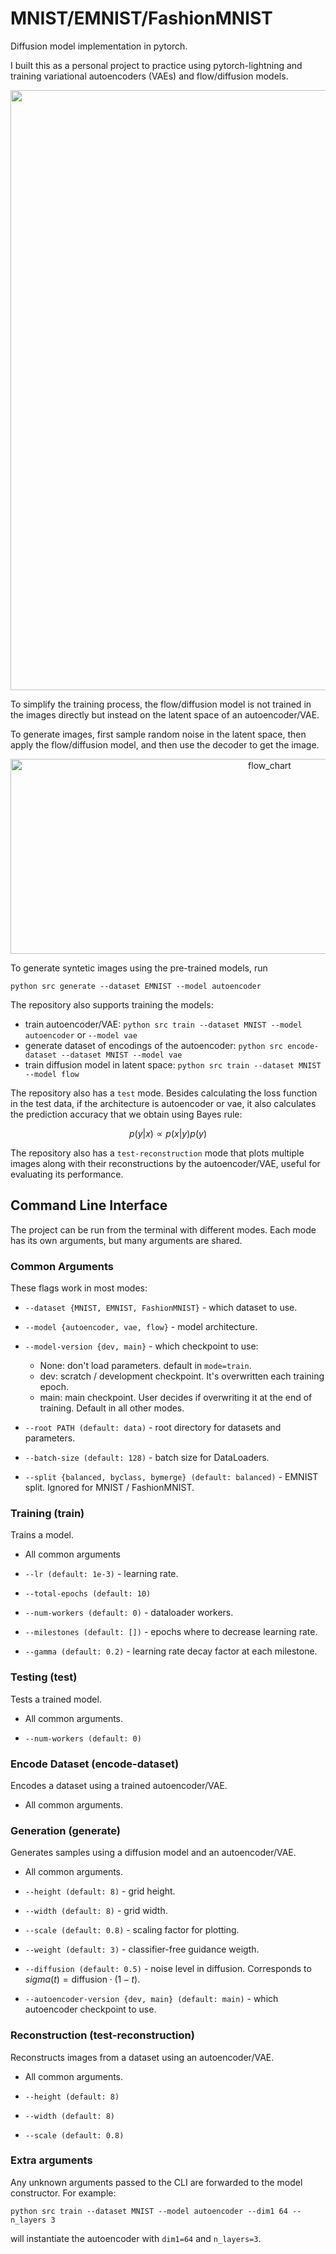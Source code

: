 # MNIST/EMNIST/FashionMNIST

Diffusion model implementation in pytorch.

I built this as a personal project to practice using pytorch-lightning and training variational autoencoders (VAEs) and flow/diffusion models.

<div align="center">
  <img src="https://github.com/user-attachments/assets/f39e7db0-3617-4bc0-b5f9-3f718a843595" width="1600" height="960" alt="example_output"/>
</div>

To simplify the training process, the flow/diffusion model is not trained in the images directly but instead on the latent space of an autoencoder/VAE.

To generate images, first sample random noise in the latent space, then apply the flow/diffusion model, and then use the decoder to get the image.

<div align="center">
  <img src="https://github.com/user-attachments/assets/78042bd6-ec5f-443b-8831-76f3f92e7056"  width="813" height="312" alt="flow_chart"/>
</div>

To generate syntetic images using the pre-trained models, run

```python src generate --dataset EMNIST --model autoencoder```

The repository also supports training the models:
- train autoencoder/VAE: `python src train --dataset MNIST --model autoencoder` or `--model vae`
- generate dataset of encodings of the autoencoder: `python src encode-dataset --dataset MNIST --model vae`
- train diffusion model in latent space: `python src train --dataset MNIST --model flow`

The repository also has a `test` mode. Besides calculating the loss function in the test data, if the architecture is autoencoder or vae, it also calculates the prediction accuracy that we obtain using Bayes rule:

$$p(y | x) \propto p(x | y) p(y)$$

The repository also has a `test-reconstruction` mode that plots multiple images along with their reconstructions by the autoencoder/VAE, useful for evaluating its performance.

## Command Line Interface

The project can be run from the terminal with different modes. Each mode has its own arguments, but many arguments are shared.

### Common Arguments

These flags work in most modes:

- `--dataset {MNIST, EMNIST, FashionMNIST}` - which dataset to use.

- `--model {autoencoder, vae, flow}` - model architecture.

- `--model-version {dev, main}` - which checkpoint to use:
    - None: don't load parameters. default in `mode=train`.
    - dev: scratch / development checkpoint. It's overwritten each training epoch.
    - main: main checkpoint. User decides if overwriting it at the end of training. Default in all other modes.

- `--root PATH (default: data)` - root directory for datasets and parameters.

- `--batch-size (default: 128)` - batch size for DataLoaders.

- `--split {balanced, byclass, bymerge} (default: balanced)` - EMNIST split. Ignored for MNIST / FashionMNIST.

### Training (train)

Trains a model.

- All common arguments

- `--lr (default: 1e-3)` - learning rate.

- `--total-epochs (default: 10)`

- `--num-workers (default: 0)` - dataloader workers.

- `--milestones (default: [])` - epochs where to decrease learning rate.

- `--gamma (default: 0.2)` - learning rate decay factor at each milestone.

### Testing (test)
Tests a trained model.

- All common arguments.

- `--num-workers (default: 0)`

### Encode Dataset (encode-dataset)
Encodes a dataset using a trained autoencoder/VAE.

- All common arguments.

### Generation (generate)
Generates samples using a diffusion model and an autoencoder/VAE.

- All common arguments.

- `--height (default: 8)` - grid height.

- `--width (default: 8)` - grid width.

- `--scale (default: 0.8)` - scaling factor for plotting.

- `--weight (default: 3)` - classifier-free guidance weigth.

- `--diffusion (default: 0.5)` - noise level in diffusion. Corresponds to $sigma(t) = \text{diffusion} \cdot (1 - t)$.

- `--autoencoder-version {dev, main} (default: main)` - which autoencoder checkpoint to use.

### Reconstruction (test-reconstruction)
Reconstructs images from a dataset using an autoencoder/VAE.

- All common arguments.

- `--height (default: 8)`

- `--width (default: 8)`

- `--scale (default: 0.8)`

### Extra arguments
Any unknown arguments passed to the CLI are forwarded to the model constructor. For example:

```python src train --dataset MNIST --model autoencoder --dim1 64 --n_layers 3```

will instantiate the autoencoder with `dim1=64` and `n_layers=3`.
